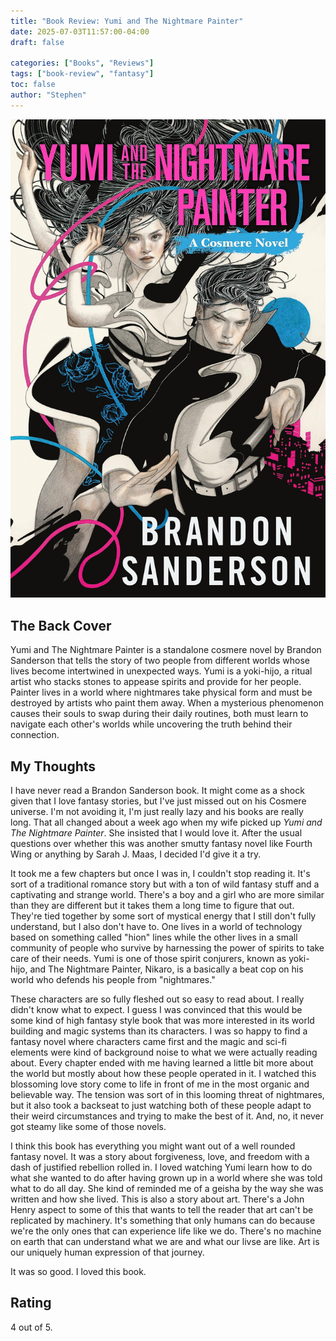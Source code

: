 ```yaml
---
title: "Book Review: Yumi and The Nightmare Painter"
date: 2025-07-03T11:57:00-04:00
draft: false

categories: ["Books", "Reviews"]
tags: ["book-review", "fantasy"]
toc: false
author: "Stephen"
---
```


![Yumi and The Nightmare Painter Cover](yumi-cover.jpg)

## The Back Cover

Yumi and The Nightmare Painter is a standalone cosmere novel by Brandon Sanderson that tells the story of two people from different worlds whose lives become intertwined in unexpected ways. Yumi is a yoki-hijo, a ritual artist who stacks stones to appease spirits and provide for her people. Painter lives in a world where nightmares take physical form and must be destroyed by artists who paint them away. When a mysterious phenomenon causes their souls to swap during their daily routines, both must learn to navigate each other's worlds while uncovering the truth behind their connection.

## My Thoughts

I have never read a Brandon Sanderson book. It might come as a shock given that I love fantasy stories, but I've just missed out on his Cosmere universe. I'm not avoiding it, I'm just really lazy and his books are really long. That all changed about a week ago when my wife picked up _Yumi and The Nightmare Painter_. She insisted that I would love it. After the usual questions over whether this was another smutty fantasy novel like Fourth Wing or anything by Sarah J. Maas, I decided I'd give it a try.

It took me a few chapters but once I was in, I couldn't stop reading it. It's sort of a traditional romance story but with a ton of wild fantasy stuff and a captivating and strange world. There's a boy and a girl who are more similar than they are different but it takes them a long time to figure that out. They're tied together by some sort of mystical energy that I still don't fully understand, but I also don't have to. One lives in a world of technology based on something called "hion" lines while the other lives in a small community of people who survive by harnessing the power of spirits to take care of their needs. Yumi is one of those spirit conjurers, known as yoki-hijo, and The Nightmare Painter, Nikaro, is a basically a beat cop on his world who defends his people from "nightmares." 

These characters are so fully fleshed out so easy to read about. I really didn't know what to expect. I guess I was convinced that this would be some kind of high fantasy style book that was more interested in its world building and magic systems than its characters. I was so happy to find a fantasy novel where characters came first and the magic and sci-fi elements were kind of background noise to what we were actually reading about. Every chapter ended with me having learned a little bit more about the world but mostly about how these people operated in it. I watched this blossoming love story come to life in front of me in the most organic and believable way. The tension was sort of in this looming threat of nightmares, but it also took a backseat to just watching both of these people adapt to their weird circumstances and trying to make the best of it. And, no, it never got steamy like some of those novels.

I think this book has everything you might want out of a well rounded fantasy novel. It was a story about forgiveness, love, and freedom with a dash of justified rebellion rolled in. I loved watching Yumi learn how to do what she wanted to do after having grown up in a world where she was told what to do all day. She kind of reminded me of a geisha by the way she was written and how she lived. This is also a story about art. There's a John Henry aspect to some of this that wants to tell the reader that art can't be replicated by machinery. It's something that only humans can do because we're the only ones that can experience life like we do. There's no machine on earth that can understand what we are and what our livse are like. Art is our uniquely human expression of that journey. 

It was so good. I loved this book.

## Rating

4 out of 5. 

